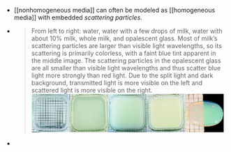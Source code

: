 - [[nonhomogeneous media]] can often be modeled as [[homogeneous media]] with embedded *scattering particles*.
- > From left to right: water, water with a few drops of milk, water with about 10% milk, whole milk, and opalescent glass.
  Most of milk’s scattering particles are larger than visible light wavelengths, so its scattering is primarily colorless, with a faint blue tint apparent in the middle image. The scattering particles in the opalescent glass are all smaller than visible light wavelengths and thus scatter blue light more strongly than red light. Due to the split light and dark background, transmitted light is more visible on the left and scattered light is more visible on the right.
  ![image.png](../assets/image_1694935564978_0.png)
-